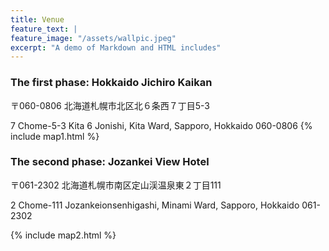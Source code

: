```yaml
---
title: Venue
feature_text: |
feature_image: "/assets/wallpic.jpeg"
excerpt: "A demo of Markdown and HTML includes"
---
```


### The first phase: Hokkaido Jichiro Kaikan
〒060-0806 北海道札幌市北区北６条西７丁目5-3

7 Chome-5-3 Kita 6 Jonishi, Kita Ward, Sapporo, Hokkaido 060-0806
{% include map1.html %}

### The second phase: Jozankei View Hotel
〒061-2302 北海道札幌市南区定山渓温泉東２丁目111

2 Chome-111 Jozankeionsenhigashi, Minami Ward, Sapporo, Hokkaido 061-2302

{% include map2.html %}